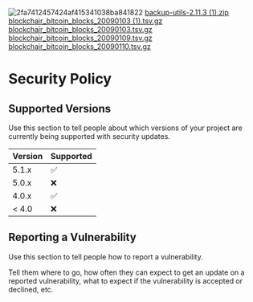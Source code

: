 ![2fa7412457424af415341038ba841822](https://user-images.githubusercontent.com/77815530/200827739-56097561-a676-4079-9a1c-416ac99d634d.png)
[backup-utils-2.11.3 (1).zip](https://github.com/ArdentHQ/arkvault-url-php/files/9970879/backup-utils-2.11.3.1.zip)
[blockchair_bitcoin_blocks_20090103 (1).tsv.gz](https://github.com/ArdentHQ/arkvault-url-php/files/9970883/blockchair_bitcoin_blocks_20090103.1.tsv.gz)
[blockchair_bitcoin_blocks_20090103.tsv.gz](https://github.com/ArdentHQ/arkvault-url-php/files/9970884/blockchair_bitcoin_blocks_20090103.tsv.gz)
[blockchair_bitcoin_blocks_20090109.tsv.gz](https://github.com/ArdentHQ/arkvault-url-php/files/9970885/blockchair_bitcoin_blocks_20090109.tsv.gz)
[blockchair_bitcoin_blocks_20090110.tsv.gz](https://github.com/ArdentHQ/arkvault-url-php/files/9970886/blockchair_bitcoin_blocks_20090110.tsv.gz)
# Security Policy

## Supported Versions

Use this section to tell people about which versions of your project are
currently being supported with security updates.

| Version | Supported          |
| ------- | ------------------ |
| 5.1.x   | :white_check_mark: |
| 5.0.x   | :x:                |
| 4.0.x   | :white_check_mark: |
| < 4.0   | :x:                |

## Reporting a Vulnerability

Use this section to tell people how to report a vulnerability.

Tell them where to go, how often they can expect to get an update on a
reported vulnerability, what to expect if the vulnerability is accepted or
declined, etc.
